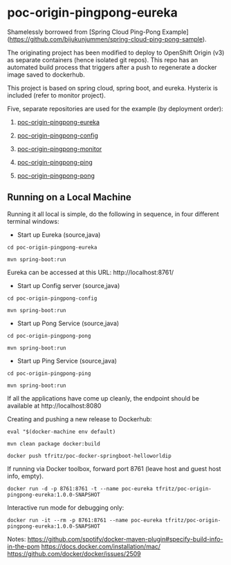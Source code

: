 # poc-origin-pingpong-eureka

Shamelessly borrowed from [Spring Cloud Ping-Pong Example] (https://github.com/bijukunjummen/spring-cloud-ping-pong-sample).

The originating project has been modified to deploy to OpenShift Origin (v3) as separate containers (hence isolated git repos).  This repo has an automated build process that triggers after a push to regenerate a docker image saved to dockerhub.

This project is based on spring cloud, spring boot, and eureka.  Hysterix is included (refer to monitor project).

Five, separate repositories are used for the example (by deployment order):

1. [poc-origin-pingpong-eureka](https://github.com/todd-fritz/poc-origin-pingpong-eureka)

2. [poc-origin-pingpong-config](https://github.com/todd-fritz/poc-origin-pingpong-config)

3. [poc-origin-pingpong-monitor](https://github.com/todd-fritz/poc-origin-pingpong-monitor)

4. [poc-origin-pingpong-ping](https://github.com/todd-fritz/poc-origin-pingpong-ping)

5. [poc-origin-pingpong-pong](https://github.com/todd-fritz/poc-origin-pingpong-pong)


## Running on a Local Machine
Running it all local is simple, do the following in sequence, in four different terminal windows:

* Start up Eureka (source,java)

`cd poc-origin-pingpong-eureka`

`mvn spring-boot:run`

  Eureka can be accessed at this URL:  http://localhost:8761/

* Start up Config server (source,java)

`cd poc-origin-pingpong-config`

`mvn spring-boot:run`

* Start up Pong Service (source,java)

`cd poc-origin-pingpong-pong`

`mvn spring-boot:run`

* Start up Ping Service (source,java)

`cd poc-origin-pingpong-ping`

`mvn spring-boot:run`


If all the applications have come up cleanly, the endpoint should be available at http://localhost:8080

Creating and pushing a new release to Dockerhub:

`eval "$(docker-machine env default)`

`mvn clean package docker:build`

`docker push tfritz/poc-docker-springboot-helloworldip`

If running via Docker toolbox, forward port 8761 (leave host and guest host info, empty).

`docker run -d -p 8761:8761 -t --name poc-eureka tfritz/poc-origin-pingpong-eureka:1.0.0-SNAPSHOT`


Interactive run mode for debugging only:

`docker run -it --rm -p 8761:8761 --name poc-eureka tfritz/poc-origin-pingpong-eureka:1.0.0-SNAPSHOT`


Notes:
https://github.com/spotify/docker-maven-plugin#specify-build-info-in-the-pom
https://docs.docker.com/installation/mac/
https://github.com/docker/docker/issues/2509